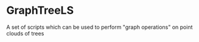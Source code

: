 # GraphTreeLS
A set of scripts which can be used to perform "graph operations" on point clouds of trees
